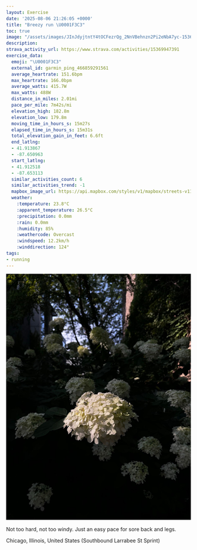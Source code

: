 ```yaml
---
layout: Exercise
date: '2025-08-06 21:26:05 +0000'
title: "Breezy run \U0001F3C3"
toc: true
image: "/assets/images/JInJdyjtntY4tOCFezrQg_2NnVBehnzn2Pi2eNbA7yc-1536x2048.jpg.jpeg"
description:
strava_activity_url: https://www.strava.com/activities/15369947391
exercise_data:
  emoji: "\U0001F3C3"
  external_id: garmin_ping_466859291561
  average_heartrate: 151.6bpm
  max_heartrate: 166.0bpm
  average_watts: 415.7W
  max_watts: 488W
  distance_in_miles: 2.01mi
  pace_per_mile: 7m42s/mi
  elevation_high: 182.8m
  elevation_low: 179.8m
  moving_time_in_hours_s: 15m27s
  elapsed_time_in_hours_s: 15m31s
  total_elevation_gain_in_feet: 6.6ft
  end_latlng:
  - 41.913867
  - -87.650963
  start_latlng:
  - 41.912518
  - -87.653113
  similar_activities_count: 6
  similar_activities_trend: -1
  mapbox_image_url: https://api.mapbox.com/styles/v1/mapbox/streets-v11/static/path-5+787af2-1.0(_ny~Fpw~uOyAH%5BAWGWBSCaA%3F_%40%3Fm%40HiBJWAQ%40_%40CiBDIEUCgAHqC%3F_%40DQA_%40GW%40QEW%3FGC%40q%40G%5DMcCGeD%3FgBEsB%3FeBEk%40Bs%40%3Fk%40DYEm%40BwFGKSEw%40%3Fu%40IWASBe%40VcAF_%40ESWGQEc%40%3F%7BBEoCByAEeABcA%3FeABODORWZIb%40%40f%40E~%40%40%60%40A%7C%40Id%40%40vAEH%40f%40CNBbBG%60A%40n%40Dh%40Cf%40%3FnAE%7C%40%3Fr%40GdCBbAEh%40%40rAGn%40IrAAnBBRfKE~B%40rDNvJ),pin-s-s+e5b22e(-87.65321,41.91472),pin-s-f+89ae00(-87.64905000000007,41.91388000000004)/auto/800x800?access_token=pk.eyJ1Ijoiam9zaGJlY2ttYW4iLCJhIjoiY205eWR2aDd1MWZ6djJrbXc4a3M0bWZleiJ9.XiG9OWkNcZk2QzjJbxLB4A
  weather:
    :temperature: 23.8°C
    :apparent_temperature: 26.5°C
    :precipitation: 0.0mm
    :rain: 0.0mm
    :humidity: 85%
    :weathercode: Overcast
    :windspeed: 12.2km/h
    :winddirection: 124°
tags:
- running
---
```


![Breezy run](/assets/images/JInJdyjtntY4tOCFezrQg_2NnVBehnzn2Pi2eNbA7yc-1536x2048.jpg.jpeg)

Not too hard, not too windy. Just an easy pace for sore back and legs.

Chicago, Illinois, United States (Southbound Larrabee St Sprint)
